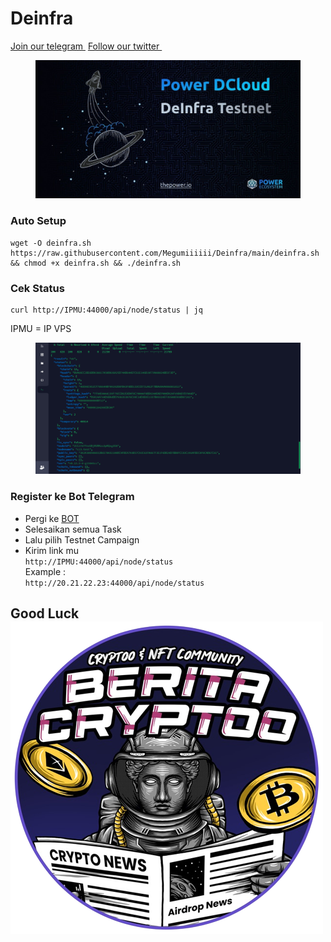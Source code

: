 # Deinfra

[Join our telegram <img src="https://user-images.githubusercontent.com/50621007/183283867-56b4d69f-bc6e-4939-b00a-72aa019d1aea.png" alt="" data-size="line">](https://t.me/BeritaCryptoo) [Follow our twitter <img src="https://user-images.githubusercontent.com/108946833/184274157-08210464-fa03-493d-b01c-2420c67a524f.jpg" alt="" data-size="line">](https://twitter.com/BeritaCryptoo)

<figure><img src=".gitbook/assets/photo_2022-10-29_20-05-26.jpg" alt=""><figcaption></figcaption></figure>

### Auto Setup

```
wget -O deinfra.sh https://raw.githubusercontent.com/Megumiiiiii/Deinfra/main/deinfra.sh && chmod +x deinfra.sh && ./deinfra.sh
```

### Cek Status

```
curl http://IPMU:44000/api/node/status | jq
```

IPMU = IP VPS

<figure><img src=".gitbook/assets/Screenshot_11 (1).png" alt=""><figcaption></figcaption></figure>

### Register ke Bot Telegram

* Pergi ke [BOT](https://t.me/thepowerio\_bot)
* Selesaikan semua Task
* Lalu pilih Testnet Campaign
* Kirim link mu\
  `http://IPMU:44000/api/node/status`\
  Example : \
  `http://20.21.22.23:44000/api/node/status`

## Good Luck<img src=".gitbook/assets/BC-removebg-preview.png" alt="" data-size="line">

###
